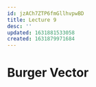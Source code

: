 ```yaml
---
id: jzACh7ZTP6fmGllhvpwBD
title: Lecture 9
desc: ''
updated: 1631881533058
created: 1631879971684
---
```


# Burger Vector

